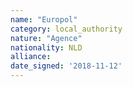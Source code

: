 ```yaml
---
name: "Europol"
category: local_authority
nature: "Agence"
nationality: NLD
alliance: 
date_signed: '2018-11-12'
---
```

    